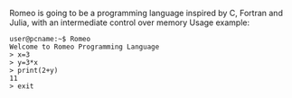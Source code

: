 Romeo is going to be a programming language inspired by C, Fortran and Julia, with an intermediate control over memory
Usage example:
```
user@pcname:~$ Romeo
Welcome to Romeo Programming Language
> x=3
> y=3*x
> print(2+y)
11
> exit  
```
